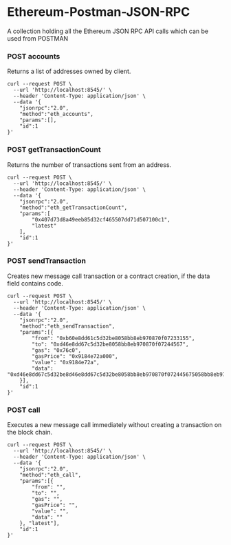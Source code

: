 # Ethereum-Postman-JSON-RPC
A collection holding all the Ethereum JSON RPC API calls which can be used from POSTMAN

### POST accounts
Returns a list of addresses owned by client.
```
curl --request POST \
  --url 'http://localhost:8545/' \
  --header 'Content-Type: application/json' \
  --data '{
	"jsonrpc":"2.0",
	"method":"eth_accounts",
	"params":[],
	"id":1
}'
```

### POST getTransactionCount
Returns the number of transactions sent from an address.
```
curl --request POST \
  --url 'http://localhost:8545/' \
  --header 'Content-Type: application/json' \
  --data '{
	"jsonrpc":"2.0",
	"method":"eth_getTransactionCount",
	"params":[
		"0x407d73d8a49eeb85d32cf465507dd71d507100c1",
		"latest"
	],
	"id":1
}'
```

### POST sendTransaction
Creates new message call transaction or a contract creation, if the data field contains code.
```
curl --request POST \
  --url 'http://localhost:8545/' \
  --header 'Content-Type: application/json' \
  --data '{
	"jsonrpc":"2.0",
	"method":"eth_sendTransaction",
	"params":[{
		"from": "0xb60e8dd61c5d32be8058bb8eb970870f07233155",
		"to": "0xd46e8dd67c5d32be8058bb8eb970870f07244567",
		"gas": "0x76c0",
		"gasPrice": "0x9184e72a000",
		"value": "0x9184e72a",
		"data": "0xd46e8dd67c5d32be8d46e8dd67c5d32be8058bb8eb970870f072445675058bb8eb970870f072445675"
	}],
	"id":1
}'
```
### POST call
Executes a new message call immediately without creating a transaction on the block chain.
```
curl --request POST \
  --url 'http://localhost:8545/' \
  --header 'Content-Type: application/json' \
  --data '{
	"jsonrpc":"2.0",
	"method":"eth_call",
	"params":[{
		"from": "",
		"to": "",
		"gas": "",
		"gasPrice": "",
		"value": "",
		"data": ""
	}, "latest"],
	"id":1
}'
```
